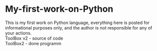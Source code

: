 # My-first-work-on-Python
This is my first work on Python language, everything here is posted for informational purposes only, and the author is not responsible for any of your actions.                                                        
ToolBox v2 - source of code                                                         
ToolBox2 - done programm
